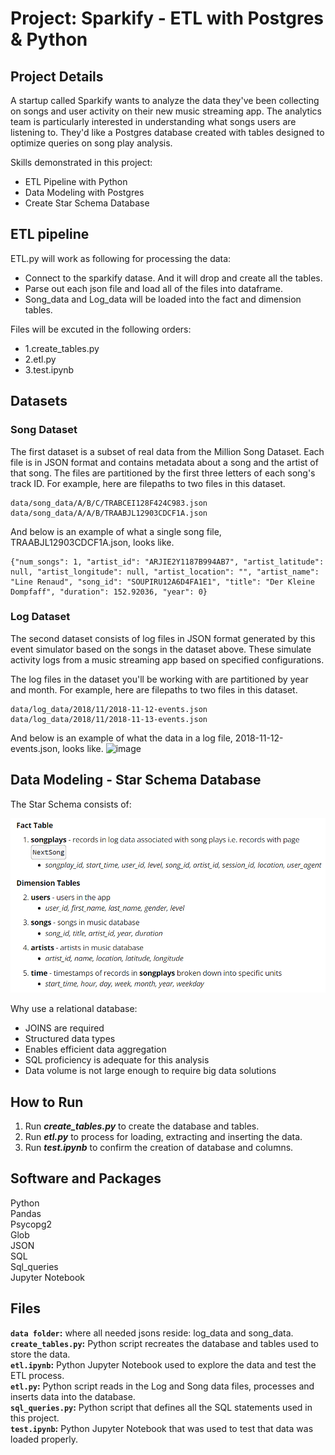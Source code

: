 # Project: Sparkify - ETL with Postgres & Python

## Project Details
A startup called Sparkify wants to analyze the data they've been collecting on songs and user activity on their new music streaming app. The analytics team is particularly interested in understanding what songs users are listening to. They'd like a Postgres database created with tables designed to optimize queries on song play analysis.  

Skills demonstrated in this project: 
* ETL Pipeline with Python
* Data Modeling with Postgres  
* Create Star Schema Database


## ETL pipeline

  ETL.py will work as following for processing the data:
- Connect to the sparkify datase. And it will drop and create all the tables.
- Parse out each json file and load all of the files into dataframe.
- Song_data and Log_data will be loaded into the fact and dimension tables.

Files will be excuted in the following orders:

- 1.create_tables.py
- 2.etl.py
- 3.test.ipynb

## Datasets
### Song Dataset

The first dataset is a subset of real data from the Million Song Dataset. Each file is in JSON format and contains metadata about a song and the artist of that song. The files are partitioned by the first three letters of each song's track ID. For example, here are filepaths to two files in this dataset.
```
data/song_data/A/B/C/TRABCEI128F424C983.json
data/song_data/A/A/B/TRAABJL12903CDCF1A.json
```
And below is an example of what a single song file, TRAABJL12903CDCF1A.json, looks like.
```
{"num_songs": 1, "artist_id": "ARJIE2Y1187B994AB7", "artist_latitude": null, "artist_longitude": null, "artist_location": "", "artist_name": "Line Renaud", "song_id": "SOUPIRU12A6D4FA1E1", "title": "Der Kleine Dompfaff", "duration": 152.92036, "year": 0}
```

### Log Dataset

The second dataset consists of log files in JSON format generated by this event simulator based on the songs in the dataset above. These simulate activity logs from a music streaming app based on specified configurations.  

The log files in the dataset you'll be working with are partitioned by year and month. For example, here are filepaths to two files in this dataset.
```
data/log_data/2018/11/2018-11-12-events.json
data/log_data/2018/11/2018-11-13-events.json
```
And below is an example of what the data in a log file, 2018-11-12-events.json, looks like.
![image](https://github.com/CyndiMorris/AnalyticsProjects/assets/159286868/c6a04a61-e096-4a87-99fc-281e4c0f0539)  

## Data Modeling - Star Schema Database
The Star Schema consists of:   

<img src="https://github.com/CyndiMorris/AnalyticsProjects/blob/main/Sparkify/assets/FactDimensionTables.png" style="width:650px">     

Why use a relational database: 
- JOINS are required
- Structured data types
- Enables efficient data aggregation   
-  SQL proficiency is adequate for this analysis
-  Data volume is not large enough to require big data solutions 

## How to Run

1. Run ***create_tables.py*** to create the database and tables.
2. Run ***etl.py*** to process for loading, extracting and inserting the data.
3. Run ***test.ipynb*** to confirm the creation of database and columns.

## Software and Packages

Python   
Pandas  
Psycopg2   
Glob   
JSON   
SQL   
Sql_queries     
Jupyter Notebook  


## Files
**`data folder`:** where all needed jsons reside: log_data and song_data.  
**`create_tables.py`:** Python script recreates the database and tables used to store the data.  
**`etl.ipynb`:** Python Jupyter Notebook used to explore the data and test the ETL process.  
**`etl.py`:** Python script reads in the Log and Song data files, processes and inserts data into the database.  
**`sql_queries.py`:** Python script that defines all the SQL statements used in this project.  
**`test.ipynb`:** Python Jupyter Notebook that was used to test that data was loaded properly.  
